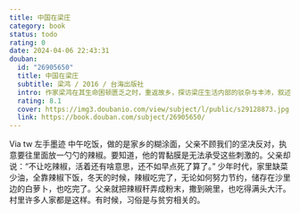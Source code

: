 ```yaml
---
title: 中国在梁庄
category: book
status: todo
rating: 0
date: 2024-04-06 22:43:31
douban:
  id: "26905650"
  title: 中国在梁庄
  subtitle: 梁鸿 / 2016 / 台海出版社
  intro: 作家梁鸿在其生命困顿匮乏之时，重返故乡，探访梁庄生活内部的驳杂与丰沛，叙述梁庄生命个体的迁徙与流转。前后历时五年，铸就《中国在梁庄》与《出梁庄记》，关于每个人都在沦陷的故乡，关于每个流落在外的异乡人，关于早已隐没在时间长河中的温柔与哀痛。《中国在梁庄》，经过五个月的调查采访，还原了梁庄近四十年来的变迁史，记录了这片土地上人们真实的生活场景和他们面对的现实困境：比如农村留守儿童的无望，农民养老、教育、医疗的缺失，农村自然环境的破坏，农村家庭的裂变，农民“性福”的危机……记录了中国的转型之痛、乡村之伤。
  rating: 8.1
  cover: https://img3.doubanio.com/view/subject/l/public/s29128873.jpg
  link: https://book.douban.com/subject/26905650/
---
```


Via tw 左手墨迹 中午吃饭，做的是家乡的糊涂面，父亲不顾我们的坚决反对，执意要往里面放一勺勺的辣椒。要知道，他的胃黏膜是无法承受这些刺激的。父亲却说：“不让吃辣椒，活着还有啥意思，还不如早点死了算了。”
少年时代，家里缺菜少油，全靠辣椒下饭，冬天的时候，辣椒吃完了，无论如何努力节约，储存在沙里边的白萝卜，也吃完了。父亲就把辣椒秆弄成粉末，撒到碗里，也吃得满头大汗。村里许多人家都是这样。有时候，习俗是与贫穷相关的。